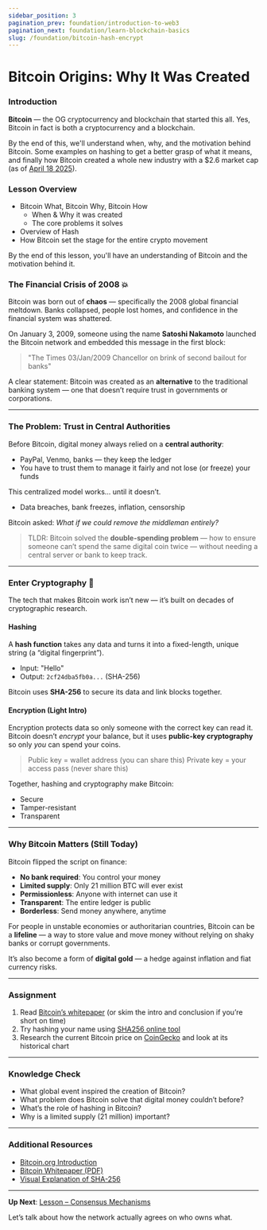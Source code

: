 ```yaml
---
sidebar_position: 3
pagination_prev: foundation/introduction-to-web3
pagination_next: foundation/learn-blockchain-basics
slug: /foundation/bitcoin-hash-encrypt
---
```

<!-- 
File: 3-bitcoin-hash-encrypt.md
Description: Explains Bitcoin's origins, cryptography, and its significance.
-->

# Bitcoin Origins: Why It Was Created

### Introduction

**Bitcoin** — the OG cryptocurrency and blockchain that started this all. Yes, Bitcoin in fact is both a cryptocurrency and a blockchain.

By the end of this, we'll understand when, why, and the motivation behind Bitcoin. Some examples on hashing to get a better grasp of what it means, and finally how Bitcoin created a whole new industry with a $2.6 market cap (as of [April 18 2025](https://coinmarketcap.com/crypto-heatmap/)).

### Lesson Overview

- Bitcoin What, Bitcoin Why, Bitcoin How
    - When & Why it was created
    - The core problems it solves
- Overview of Hash
- How Bitcoin set the stage for the entire crypto movement

By the end of this lesson, you'll have an understanding of Bitcoin and the motivation behind it.

### The Financial Crisis of 2008 💥

Bitcoin was born out of **chaos** — specifically the 2008 global financial meltdown. Banks collapsed, people lost homes, and confidence in the financial system was shattered.

On January 3, 2009, someone using the name **Satoshi Nakamoto** launched the Bitcoin network and embedded this message in the first block:

> "The Times 03/Jan/2009 Chancellor on brink of second bailout for banks"

A clear statement: Bitcoin was created as an **alternative** to the traditional banking system — one that doesn’t require trust in governments or corporations.

---

### The Problem: Trust in Central Authorities

Before Bitcoin, digital money always relied on a **central authority**:
- PayPal, Venmo, banks — they keep the ledger
- You have to trust them to manage it fairly and not lose (or freeze) your funds

This centralized model works... until it doesn’t.
- Data breaches, bank freezes, inflation, censorship

Bitcoin asked: *What if we could remove the middleman entirely?*

> TLDR: Bitcoin solved the **double-spending problem** — how to ensure someone can’t spend the same digital coin twice — without needing a central server or bank to keep track.

---

### Enter Cryptography 🔐

The tech that makes Bitcoin work isn’t new — it’s built on decades of cryptographic research.

#### Hashing
A **hash function** takes any data and turns it into a fixed-length, unique string (a “digital fingerprint”).
- Input: "Hello"
- Output: `2cf24dba5fb0a...` (SHA-256)

Bitcoin uses **SHA-256** to secure its data and link blocks together.

#### Encryption (Light Intro)
Encryption protects data so only someone with the correct key can read it. Bitcoin doesn’t *encrypt* your balance, but it uses **public-key cryptography** so only *you* can spend your coins.

> Public key = wallet address (you can share this)
> Private key = your access pass (never share this)

Together, hashing and cryptography make Bitcoin:
- Secure
- Tamper-resistant
- Transparent

---

### Why Bitcoin Matters (Still Today)

Bitcoin flipped the script on finance:

- **No bank required**: You control your money
- **Limited supply**: Only 21 million BTC will ever exist
- **Permissionless**: Anyone with internet can use it
- **Transparent**: The entire ledger is public
- **Borderless**: Send money anywhere, anytime

For people in unstable economies or authoritarian countries, Bitcoin can be a **lifeline** — a way to store value and move money without relying on shaky banks or corrupt governments.

It’s also become a form of **digital gold** — a hedge against inflation and fiat currency risks.

---

### Assignment

<div class="lesson-content__panel" markdown="1">

1. Read [Bitcoin’s whitepaper](https://bitcoin.org/bitcoin.pdf) (or skim the intro and conclusion if you’re short on time)
2. Try hashing your name using [SHA256 online tool](https://emn178.github.io/online-tools/sha256.html)
3. Research the current Bitcoin price on [CoinGecko](https://www.coingecko.com/en/coins/bitcoin) and look at its historical chart

</div>

---

### Knowledge Check

- What global event inspired the creation of Bitcoin?
- What problem does Bitcoin solve that digital money couldn’t before?
- What’s the role of hashing in Bitcoin?
- Why is a limited supply (21 million) important?

---

### Additional Resources

- [Bitcoin.org Introduction](https://bitcoin.org/en/how-it-works)
- [Bitcoin Whitepaper (PDF)](https://bitcoin.org/bitcoin.pdf)
- [Visual Explanation of SHA-256](https://www.youtube.com/watch?v=tz0aafY2NBY)

---

**Up Next**: [Lesson – Consensus Mechanisms](./consensus-mechanisms.md)

Let’s talk about how the network actually agrees on who owns what.

